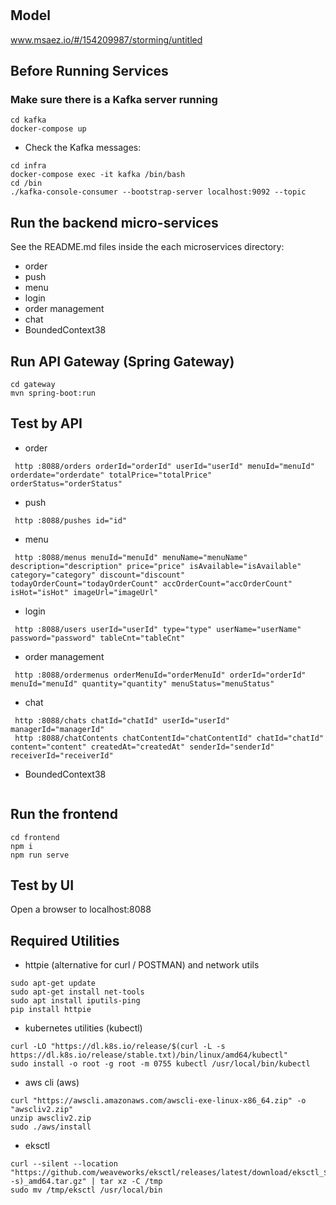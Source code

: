 # 

## Model
www.msaez.io/#/154209987/storming/untitled

## Before Running Services
### Make sure there is a Kafka server running
```
cd kafka
docker-compose up
```
- Check the Kafka messages:
```
cd infra
docker-compose exec -it kafka /bin/bash
cd /bin
./kafka-console-consumer --bootstrap-server localhost:9092 --topic
```

## Run the backend micro-services
See the README.md files inside the each microservices directory:

- order
- push
- menu
- login
- order management
- chat
- BoundedContext38


## Run API Gateway (Spring Gateway)
```
cd gateway
mvn spring-boot:run
```

## Test by API
- order
```
 http :8088/orders orderId="orderId" userId="userId" menuId="menuId" orderdate="orderdate" totalPrice="totalPrice" orderStatus="orderStatus" 
```
- push
```
 http :8088/pushes id="id" 
```
- menu
```
 http :8088/menus menuId="menuId" menuName="menuName" description="description" price="price" isAvailable="isAvailable" category="category" discount="discount" todayOrderCount="todayOrderCount" accOrderCount="accOrderCount" isHot="isHot" imageUrl="imageUrl" 
```
- login
```
 http :8088/users userId="userId" type="type" userName="userName" password="password" tableCnt="tableCnt" 
```
- order management
```
 http :8088/ordermenus orderMenuId="orderMenuId" orderId="orderId" menuId="menuId" quantity="quantity" menuStatus="menuStatus" 
```
- chat
```
 http :8088/chats chatId="chatId" userId="userId" managerId="managerId" 
 http :8088/chatContents chatContentId="chatContentId" chatId="chatId" content="content" createdAt="createdAt" senderId="senderId" receiverId="receiverId" 
```
- BoundedContext38
```
```


## Run the frontend
```
cd frontend
npm i
npm run serve
```

## Test by UI
Open a browser to localhost:8088

## Required Utilities

- httpie (alternative for curl / POSTMAN) and network utils
```
sudo apt-get update
sudo apt-get install net-tools
sudo apt install iputils-ping
pip install httpie
```

- kubernetes utilities (kubectl)
```
curl -LO "https://dl.k8s.io/release/$(curl -L -s https://dl.k8s.io/release/stable.txt)/bin/linux/amd64/kubectl"
sudo install -o root -g root -m 0755 kubectl /usr/local/bin/kubectl
```

- aws cli (aws)
```
curl "https://awscli.amazonaws.com/awscli-exe-linux-x86_64.zip" -o "awscliv2.zip"
unzip awscliv2.zip
sudo ./aws/install
```

- eksctl 
```
curl --silent --location "https://github.com/weaveworks/eksctl/releases/latest/download/eksctl_$(uname -s)_amd64.tar.gz" | tar xz -C /tmp
sudo mv /tmp/eksctl /usr/local/bin
```

